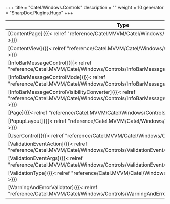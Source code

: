 

+++
title = "Catel.Windows.Controls" 
description = ""
weight = 10
generator = "SharpDox.Plugins.Hugo"
+++

Type|Description
---|---
[ContentPage]({{< relref "reference/Catel.MVVM/Catel/Windows/Controls/ContentPage.md" >}})| 
[ContentView]({{< relref "reference/Catel.MVVM/Catel/Windows/Controls/ContentView.md" >}})| 
[InfoBarMessageControl]({{< relref "reference/Catel.MVVM/Catel/Windows/Controls/InfoBarMessageControl.md" >}})| 
[InfoBarMessageControlMode]({{< relref "reference/Catel.MVVM/Catel/Windows/Controls/InfoBarMessageControlMode.md" >}})| 
[InfoBarMessageControlVisibilityConverter]({{< relref "reference/Catel.MVVM/Catel/Windows/Controls/InfoBarMessageControlVisibilityConverter.md" >}})| 
[Page]({{< relref "reference/Catel.MVVM/Catel/Windows/Controls/Page.md" >}})| 
[PopupLayout]({{< relref "reference/Catel.MVVM/Catel/Windows/Controls/PopupLayout.md" >}})| 
[UserControl]({{< relref "reference/Catel.MVVM/Catel/Windows/Controls/UserControl.md" >}})| 
[ValidationEventAction]({{< relref "reference/Catel.MVVM/Catel/Windows/Controls/ValidationEventAction.md" >}})| 
[ValidationEventArgs]({{< relref "reference/Catel.MVVM/Catel/Windows/Controls/ValidationEventArgs.md" >}})| 
[ValidationType]({{< relref "reference/Catel.MVVM/Catel/Windows/Controls/ValidationType.md" >}})| 
[WarningAndErrorValidator]({{< relref "reference/Catel.MVVM/Catel/Windows/Controls/WarningAndErrorValidator.md" >}})| 

